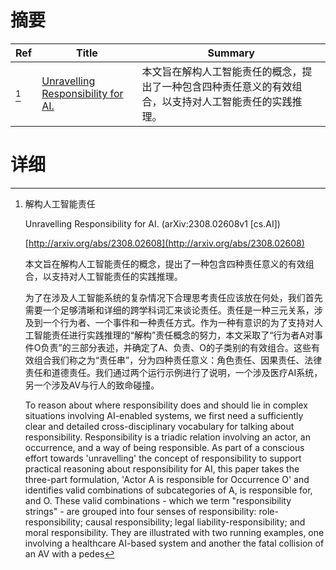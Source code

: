 # 摘要

| Ref | Title | Summary |
| --- | --- | --- |
| [^1] | [Unravelling Responsibility for AI.](http://arxiv.org/abs/2308.02608) | 本文旨在解构人工智能责任的概念，提出了一种包含四种责任意义的有效组合，以支持对人工智能责任的实践推理。 |

# 详细

[^1]: 解构人工智能责任

    Unravelling Responsibility for AI. (arXiv:2308.02608v1 [cs.AI])

    [http://arxiv.org/abs/2308.02608](http://arxiv.org/abs/2308.02608)

    本文旨在解构人工智能责任的概念，提出了一种包含四种责任意义的有效组合，以支持对人工智能责任的实践推理。

    

    为了在涉及人工智能系统的复杂情况下合理思考责任应该放在何处，我们首先需要一个足够清晰和详细的跨学科词汇来谈论责任。责任是一种三元关系，涉及到一个行为者、一个事件和一种责任方式。作为一种有意识的为了支持对人工智能责任进行实践推理的“解构”责任概念的努力，本文采取了“行为者A对事件O负责”的三部分表述，并确定了A、负责、O的子类别的有效组合。这些有效组合我们称之为“责任串”，分为四种责任意义：角色责任、因果责任、法律责任和道德责任。我们通过两个运行示例进行了说明，一个涉及医疗AI系统，另一个涉及AV与行人的致命碰撞。

    To reason about where responsibility does and should lie in complex situations involving AI-enabled systems, we first need a sufficiently clear and detailed cross-disciplinary vocabulary for talking about responsibility. Responsibility is a triadic relation involving an actor, an occurrence, and a way of being responsible. As part of a conscious effort towards 'unravelling' the concept of responsibility to support practical reasoning about responsibility for AI, this paper takes the three-part formulation, 'Actor A is responsible for Occurrence O' and identifies valid combinations of subcategories of A, is responsible for, and O. These valid combinations - which we term "responsibility strings" - are grouped into four senses of responsibility: role-responsibility; causal responsibility; legal liability-responsibility; and moral responsibility. They are illustrated with two running examples, one involving a healthcare AI-based system and another the fatal collision of an AV with a pedes
    

